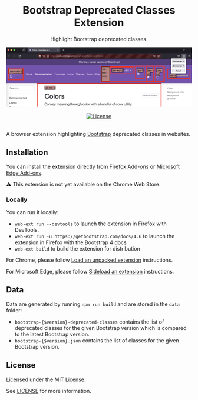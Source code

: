 <div align="center">
  <h1>Bootstrap Deprecated Classes Extension</h1>
  <p>Highlight Bootstrap deprecated classes.</p>
  <p>
    <a href="images/bootstrap-deprecated-classes-extension.png" title="Screenshot of the Bootstrap Deprecated Classes Extension">
      <img alt="Screenshot of the Bootstrap Deprecated Classes Extension" src="images/bootstrap-deprecated-classes-extension.png" width="800" />
    </a>
  </p>
</div>

<div align="center">
  <a href="https://github.com/julien-deramond/bootstrap-deprecated-classes-extension/blob/main/LICENSE">
    <img alt="License" src="https://badgen.net/github/license/julien-deramond/bootstrap-deprecated-classes-extension"/>
  </a>
  <br/><br/>
</div>

A browser extension highlighting [Bootstrap](https://getbootstrap.com/) deprecated classes in websites.

## Installation

You can install the extension directly from [Firefox Add-ons](https://addons.mozilla.org/firefox/addon/bootstrap-deprecated-classes/) or [Microsoft Edge Add-ons](https://microsoftedge.microsoft.com/addons/detail/bootstrap-deprecated-clas/gldcnbcldiippdmakcdppaglkaofoobi).

:warning: This extension is not yet available on the Chrome Web Store.

### Locally

You can run it locally:

* `web-ext run --devtools` to launch the extension in Firefox with DevTools.
* `web-ext run -u https://getbootstrap.com/docs/4.6` to launch the extension in Firefox with the Bootstrap 4 docs
* `web-ext build` to build the extension for distribution

For Chrome, please follow [Load an unpacked extension](https://developer.chrome.com/docs/extensions/mv3/getstarted/development-basics/#load-unpacked) instructions.

For Microsoft Edge, please follow [Sideload an extension](https://learn.microsoft.com/en-us/microsoft-edge/extensions-chromium/getting-started/extension-sideloading) instructions.

## Data

Data are generated by running `npm run build` and are stored in the `data` folder:
* `bootstrap-{$version}-deprecated-classes` contains the list of deprecated classes for the given Bootstrap version which is compared to the latest Bootstrap version.
* `bootstrap-{$version}.json` contains the list of classes for the given Bootstrap version.

## License

Licensed under the MIT License.

See [LICENSE](https://github.com/julien-deramond/bootstrap-deprecated-classes-extension/blob/main/LICENSE) for more information.
